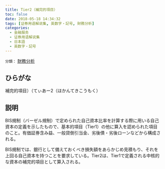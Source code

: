 ```yaml
---
title: Tier2（補完的項目）
toc: false
date: 2018-05-18 14:34:32
tags: [证券用语解说集, 英数字・記号, 財務分析]
categories:
  - 金融服务
  - 证券用语解说集
  - 日本語
  - 英数字・記号
---
```


`分類：` [財務分析](/tags/財務分析/)

## ひらがな

補完的項目）（てぃあー2（ほかんてきこうもく）

## 説明

BIS規制（バーゼル規制）で定められた自己資本比率を計算する際に用いる自己資本の定義を示したもので、基本的項目（Tier1）の他に算入を認められた項目のこと。有価証券含み益、一般貸倒引当金、劣後債・劣後ローンなどから構成される。

BIS規制では、銀行として備えておくべき損失額をあらかじめ見積もり、それを上回る自己資本を持つことを要求している。Tier2は、Tier1で定義される中核的な資本の補完的項目として算入される。
